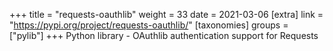 +++
title = "requests-oauthlib"
weight = 33
date = 2021-03-06
[extra]
link = "https://pypi.org/project/requests-oauthlib/"
[taxonomies]
groups = ["pylib"]
+++
Python library - OAuthlib authentication support for Requests

